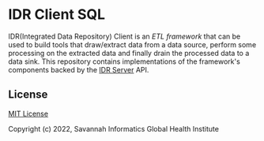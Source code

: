 # IDR Client SQL

IDR(Integrated Data Repository) Client is an *ETL framework* that can be used
to build tools that draw/extract data from a data source, perform some
processing on the extracted data and finally drain the processed data to a data
sink. This repository contains implementations of the framework's components
backed by the [IDR Server](https://github.com/savannahghi/idr-server) API.


## License

[MIT License](https://github.com/savannahghi/idr-client/blob/develop/LICENSE)

Copyright (c) 2022, Savannah Informatics Global Health Institute
